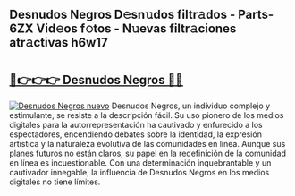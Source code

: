 ## Desnudos Negros D𝚎sn𝚞dos filtr𝚊dos - Parts-6ZX Vid𝚎os f𝚘tos - N𝚞evas filtr𝚊ciones atr𝚊ctivas h6w17

# <h2><a href="http://mbd6hv.tromn.icu/?c=Desnudos+Negros">🔗👉👉👉 Desnudos Negros 🔗🔗</a></h2>

[![Desnudos Negros nuevo](https://i.imgur.com/pEAQMta.gif)](http://mbd6hv.tromn.icu/?c=Desnudos+Negros)
Desnudos Negros, un individuo complejo y estimulante, se resiste a la descripción fácil. Su uso pionero de los medios digitales para la autorrepresentación ha cautivado y enfurecido a los espectadores, encendiendo debates sobre la identidad, la expresión artística y la naturaleza evolutiva de las comunidades en línea. Aunque sus planes futuros no están claros, su papel en la redefinición de la comunidad en línea es incuestionable. Con una determinación inquebrantable y un cautivador innegable, la influencia de Desnudos Negros en los medios digitales no tiene límites.
